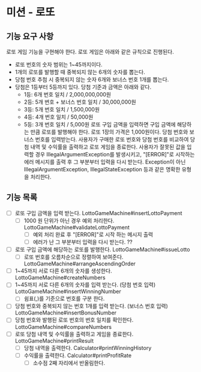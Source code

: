 # 미션 - 로또

## 기능 요구 사항

로또 게임 기능을 구현해야 한다. 로또 게임은 아래와 같은 규칙으로 진행된다.

- 로또 번호의 숫자 범위는 1~45까지이다.
- 1개의 로또를 발행할 때 중복되지 않는 6개의 숫자를 뽑는다.
- 당첨 번호 추첨 시 중복되지 않는 숫자 6개와 보너스 번호 1개를 뽑는다.
- 당첨은 1등부터 5등까지 있다. 당첨 기준과 금액은 아래와 같다.
    - 1등: 6개 번호 일치 / 2,000,000,000원
    - 2등: 5개 번호 + 보너스 번호 일치 / 30,000,000원
    - 3등: 5개 번호 일치 / 1,500,000원
    - 4등: 4개 번호 일치 / 50,000원
    - 5등: 3개 번호 일치 / 5,000원
      로또 구입 금액을 입력하면 구입 금액에 해당하는 만큼 로또를 발행해야 한다.
      로또 1장의 가격은 1,000원이다.
      당첨 번호와 보너스 번호를 입력받는다.
      사용자가 구매한 로또 번호와 당첨 번호를 비교하여 당첨 내역 및 수익률을 출력하고 로또 게임을 종료한다.
      사용자가 잘못된 값을 입력할 경우 IllegalArgumentException를 발생시키고, "[ERROR]"로 시작하는 에러 메시지를 출력 후 그 부분부터 입력을 다시 받는다.
      Exception이 아닌 IllegalArgumentException, IllegalStateException 등과 같은 명확한 유형을 처리한다.


## 기능 목록
- [ ] 로또 구입 금액을 입력 받는다. LottoGameMachine#insertLottoPayment
  - [ ] 1000 원 단위가 아닌 경우 예외 처리한다. LottoGameMachine#validateLottoPayment
    - [ ] 예외 처리 완료 후 "[ERROR]"로 시작 하는 메시지 출력
    - [ ] 에러가 난 그 부분부터 입력을 다시 받는다. ??
- [ ] 로또 구입 금액에 해당하는 로또를 발행한다. LottoGameMachine#issueLotto
  - [ ] 로또 번호를 오름차순으로 정렬하여 보여준다. LottoGameMachine#arrangeAscendingOrder
- [ ] 1~45까지 서로 다른 6개의 숫자를 생성한다. LottoGameMachine#createNumbers
- [ ] 1~45까지 서로 다른 6개의 숫자를 입력 받는다. (당첨 번호 입력) LottoGameMachine#insertWinningNumber
  - [ ] 쉼표(,)를 기준으로 번호를 구분 한다.
- [ ] 당첨 번호와 중복되지 않는 번호 1개를 입력 받는다. (보너스 번호 입력) LottoGameMachine#insertBonusNumber
- [ ] 당첨 번호와 발행된 로또 번호의 번호 일치를 확인한다. LottoGameMachine#compareNumbers
- [ ] 로또 당첨 내역 및 수익률을 출력하고 게임을 종료한다. LottoGameMachine#printResult
  - [ ] 당첨 내역을 출력한다. Calculator#printWinningHistory
  - [ ] 수익률을 출력한다. Calculator#printProfitRate
    - [ ] 소수점 2째 자리에서 반올림한다.
